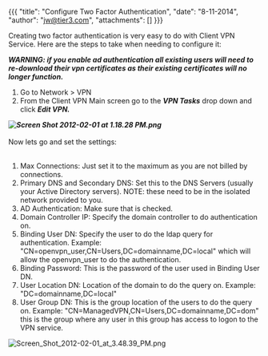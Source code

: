 {{{
  "title": "Configure Two Factor Authentication",
  "date": "8-11-2014",
  "author": "jw@tier3.com",
  "attachments": []
}}}

<p>Creating two factor authentication is very easy to do with Client VPN Service. Here are the steps to take when needing to configure it:</p>
<p><em><strong>WARNING:&nbsp;if you enable ad authentication all existing users will need to re-download their vpn certificates as their existing certificates will no longer function.</strong></em>
</p>
<ol>
  <li>Go to Network &gt; VPN</li>
  <li>From the Client VPN Main screen go to the <em><strong>VPN Tasks</strong></em> drop down and click <em><strong>Edit VPN.</strong></em>
  </li>
</ol>
<div><strong><em><img src="https://t3n.zendesk.com/attachments/token/cbwjrkakv5cekwj/?name=Screen_Shot_2012-02-01_at_1.18.28_PM.png" alt="Screen Shot 2012-02-01 at 1.18.28 PM.png" /></em></strong>
</div>
<div><strong><em>&nbsp;</em></strong>
</div>
<div>Now lets go and set the settings:</div>
<div>&nbsp;</div>
<div>
  <ol>
    <li>Max Connections: Just set it to the maximum as you are not billed by connections.</li>
    <li>Primary DNS and Secondary DNS: Set this to the DNS Servers (usually your Active Directory servers). NOTE: these need to be in the isolated network provided to you.</li>
    <li>AD Authentication: Make sure that is checked.</li>
    <li>Domain Controller IP: Specify the domain controller to do authentication on.</li>
    <li>Binding User DN: Specify the user to do the ldap query for authentication. Example: "CN=openvpn_user,CN=Users,DC=domainname,DC=local" which will allow the openvpn_user to do the authentication.</li>
    <li>Binding Password: This is the password of the user used in Binding User DN.</li>
    <li>User Location DN: Location of the domain to do the query on. Example: "DC=domainname,DC=local"</li>
    <li>User Group DN: This is the group location of the users to do the query on. Example: "CN=ManagedVPN,CN=Users,DC=domainname,DC=dom" this is the group where any user in this group has access to logon to the VPN service.</li>
  </ol>
  <div><img src="https://t3n.zendesk.com/attachments/token/8vmptjc3or8v3p8/?name=Screen_Shot_2012-02-01_at_3.48.39_PM.png" alt="Screen_Shot_2012-02-01_at_3.48.39_PM.png" />
  </div>
</div>